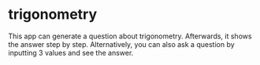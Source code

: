 # trigonometry
This app can generate a question about trigonometry. Afterwards, it shows the answer step by step. Alternatively, you can also ask a question by inputting 3 values and see the answer.
